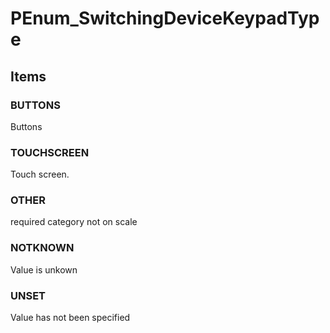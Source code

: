 # PEnum_SwitchingDeviceKeypadType


<!-- end of short definition -->
## Items

### BUTTONS
Buttons

### TOUCHSCREEN
Touch screen.

### OTHER
required category not on scale

### NOTKNOWN
Value is unkown

### UNSET
Value has not been specified
